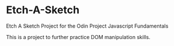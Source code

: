 # Etch-A-Sketch
Etch A Sketch Project for the Odin Project Javascript Fundamentals 

This is a project to further practice DOM manipulation skills.
